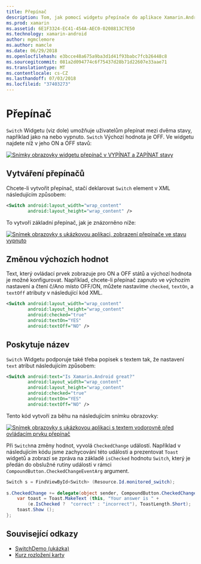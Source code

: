 ```yaml
---
title: Přepínač
description: Tom, jak pomocí widgetu přepínače do aplikace Xamarin.Android
ms.prod: xamarin
ms.assetid: 6E1F3324-EC41-454A-AEC0-0208813C7E50
ms.technology: xamarin-android
author: mgmclemore
ms.author: mamcle
ms.date: 06/29/2018
ms.openlocfilehash: e3bcce48a675a9ba3d1d41f93babc7fcb26448c8
ms.sourcegitcommit: 081a2d094774c6f75437d28b71d22607e33aae71
ms.translationtype: MT
ms.contentlocale: cs-CZ
ms.lasthandoff: 07/03/2018
ms.locfileid: "37403273"
---
```

# <a name="switch"></a>Přepínač

`Switch` Widgetu (viz dole) umožňuje uživatelům přepínat mezi dvěma stavy, například jako na nebo vypnuto. `Switch` Výchozí hodnota je OFF. Ve widgetu najdete níž v jeho ON a OFF stavů:

[![Snímky obrazovky widgetu přepínač v VYPÍNAT a ZAPÍNAT stavy](switch-images/16-switch-onoff.png)](switch-images/16-switch-onoff.png#lightbox)


## <a name="creating-a-switch"></a>Vytváření přepínačů

Chcete-li vytvořit přepínač, stačí deklarovat `Switch` element v XML následujícím způsobem:

```xml
<Switch android:layout_width="wrap_content"
        android:layout_height="wrap_content" />
```

To vytvoří základní přepínač, jak je znázorněno níže:

[![Snímek obrazovky s ukázkovou aplikaci, zobrazení přepínače ve stavu vypnuto](switch-images/07-switch.png)](switch-images/07-switch.png#lightbox)


## <a name="changing-default-values"></a>Změnou výchozích hodnot

Text, který ovládací prvek zobrazuje pro ON a OFF států a výchozí hodnota je možné konfigurovat. Například, chcete-li přepínač zapnuto ve výchozím nastavení a čtení č/Ano místo OFF/ON, můžete nastavíme `checked`, `textOn`, a `textOff` atributy v následující kód XML.

```xml
<Switch android:layout_width="wrap_content"
        android:layout_height="wrap_content"
        android:checked="true"
        android:textOn="YES"
        android:textOff="NO" />
```



## <a name="providing-a-title"></a>Poskytuje název

`Switch` Widgetu podporuje také třeba popisek s textem tak, že nastavení `text` atribut následujícím způsobem:

```xml
<Switch android:text="Is Xamarin.Android great?"
        android:layout_width="wrap_content"
        android:layout_height="wrap_content"
        android:checked="true"
        android:textOn="YES"
        android:textOff="NO" />
```

Tento kód vytvoří za běhu na následujícím snímku obrazovky:

[![Snímek obrazovky s ukázkovou aplikaci s textem vodorovně před ovládacím prvku přepínač](switch-images/08-switch.png)](switch-images/08-switch.png#lightbox)

Při `Switch`na změny hodnot, vyvolá `CheckedChange` událostí.
Například v následujícím kódu jsme zachycování této události a prezentovat `Toast` widgetů a zobrazí se zpráva na základě `isChecked` hodnotu `Switch`, který je předán do obslužné rutiny události v rámci `CompoundButton.CheckedChangeEventArg` argument.

```csharp
Switch s = FindViewById<Switch> (Resource.Id.monitored_switch);
           
s.CheckedChange += delegate(object sender, CompoundButton.CheckedChangeEventArgs e) {
    var toast = Toast.MakeText (this, "Your answer is " +
        (e.IsChecked ?  "correct" : "incorrect"), ToastLength.Short);
    toast.Show ();
};
```


## <a name="related-links"></a>Související odkazy

- [SwitchDemo (ukázka)](https://developer.xamarin.com/samples/monodroid/SwitchDemo/)
- [Kurz rozložení karty](~/android/user-interface/layouts/tab-layout/index.md)
